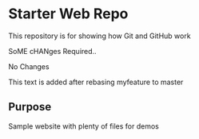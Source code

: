 # Starter Web Repo

This repository is for showing how Git and GitHub work

SoME cHANges Required..




No Changes

This text is added after rebasing myfeature to master

## Purpose

Sample website with plenty of files for demos